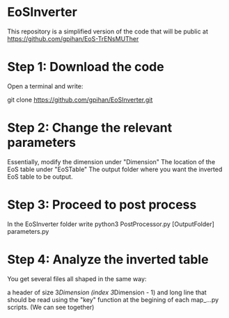 # EoSInverter


This repository is a simplified version of the code 
that will be public at https://github.com/gpihan/EoS-TrENsMUTher


# Step 1: Download the code

Open a terminal and write: 

git clone https://github.com/gpihan/EoSInverter.git

# Step 2: Change the relevant parameters

Essentially, modify the dimension under "Dimension"
The location of the EoS table under "EoSTable"
The output folder where you want the inverted EoS table to 
be output.

# Step 3: Proceed to post process

In the EoSInverter folder write 
python3 PostProcessor.py [OutputFolder] parameters.py

# Step 4: Analyze the inverted table

You get several files all shaped in the 
same way:

a header of size 3*Dimension (index 3*Dimension - 1)
and long line that should be read using the 
"key" function at the begining of each map_...py scripts.
(We can see together)
